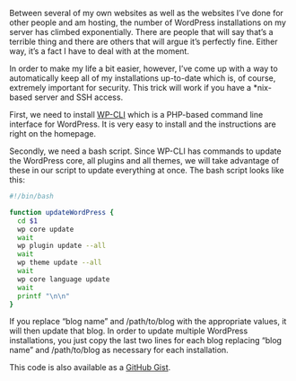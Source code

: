 Between several of my own websites as well as the websites I’ve done for other people and am hosting, the number of WordPress installations on my server has climbed exponentially. There are people that will say that’s a terrible thing and there are others that will argue it’s perfectly fine. Either way, it’s a fact I have to deal with at the moment.

In order to make my life a bit easier, however, I’ve come up with a way to automatically keep all of my installations up-to-date which is, of course, extremely important for security. This trick will work if you have a \*nix-based server and SSH access.

First, we need to install [WP-CLI](http://wp-cli.org) which is a PHP-based command line interface for WordPress. It is very easy to install and the instructions are right on the homepage.

Secondly, we need a bash script. Since WP-CLI has commands to update the WordPress core, all plugins and all themes, we will take advantage of these in our script to update everything at once. The bash script looks like this:

```bash
#!/bin/bash

function updateWordPress {
  cd $1
  wp core update
  wait
  wp plugin update --all
  wait
  wp theme update --all
  wait
  wp core language update
  wait
  printf "\n\n"
}
```

If you replace “blog name” and /path/to/blog with the appropriate values, it will then update that blog. In order to update multiple WordPress installations, you just copy the last two lines for each blog replacing “blog name” and /path/to/blog as necessary for each installation.

This code is also available as a [GitHub Gist](https://gist.github.com/eiskalteschatten/b4bcfe1876c3565b4dd0ce0ea40a58be).